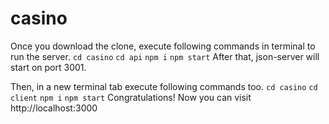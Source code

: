 # casino

Once you download the clone, execute following commands in terminal to run the server.
`cd casino`
`cd api`
`npm i`
`npm start`
After that, json-server will start on port 3001.

Then, in a new terminal tab execute following commands too.
`cd casino`
`cd client`
`npm i`
`npm start`
Congratulations! Now you can visit http://localhost:3000 
